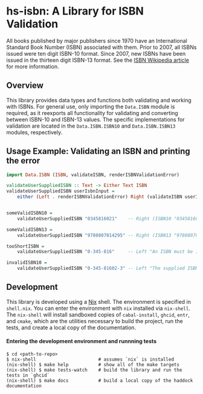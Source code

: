 hs-isbn: A Library for ISBN Validation
======================================

All books published by major publishers since 1970 have an International Standard Book Number (ISBN) associated with them. Prior to 2007, all ISBNs issued were ten digit ISBN-10 format. Since 2007, new ISBNs have been issued in the thirteen digit ISBN-13 format. See the [ISBN Wikipedia article](https://en.wikipedia.org/wiki/International_Standard_Book_Number) for more information.

## Overview

This library provides data types and functions both validating and working with ISBNs. For general use, only importing the `Data.ISBN` module is required, as it reexports all functionality for validating and converting between ISBN-10 and ISBN-13 values. The specific implementations for validation are located in the `Data.ISBN.ISBN10` and `Data.ISBN.ISBN13` modules, respectively.

## Usage Example: Validating an ISBN and printing the error

```haskell
import Data.ISBN (ISBN, validateISBN, renderISBNValidationError)

validateUserSuppliedISBN :: Text -> Either Text ISBN
validateUserSuppliedISBN userIsbnInput =
    either (Left . renderISBNValidationError) Right (validateISBN userIsbnInput)


someValidISBN10 =
    validateUserSuppliedISBN "0345816021"    -- Right (ISBN10 "0345816021")

someValidISBN13 =
    validateUserSuppliedISBN "9780807014295" -- Right (ISBN13 "9780807014295")

tooShortISBN =
    validateUserSuppliedISBN "0-345-816"     -- Left "An ISBN must be 10 or 13 characters, not counting hyphens"

invalidISBN10 =
    validateUserSuppliedISBN "0-345-81602-3" -- Left "The supplied ISBN-10 is not valid"
```


## Development

This library is developed using a [Nix](https://nixos.org/nix/) shell. The environment is specified in `shell.nix`. You can enter the environment with `nix` installed via `nix-shell`. The `nix-shell` will install sandboxed copies of `cabal-install`, `ghcid`, `entr`, and `cmake`, which are the utilities necessary to build the project, run the tests, and create a local copy of the documentation.

#### Entering the development environment and runnning tests

```
$ cd <path-to-repo>
$ nix-shell                       # assumes `nix` is installed
(nix-shell) $ make help           # show all of the make targets
(nix-shell) $ make tests-watch    # build the library and run the tests in `ghcid`
(nix-shell) $ make docs           # build a local copy of the haddock documentation
```

